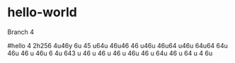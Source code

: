 # hello-world


Branch 4 





#hello 4
2h256 4u46y 6u 45 u64u 46u46 
46 u46u 46u64 u46u 64u64 
64u
 46u
  46
  u
  46u 
  6
  4u
   643
   u
   46 u
   46
   u
    46
    u
    46u 
    46
    u
    64u
    46
    u 64
    u
     4
     6u
